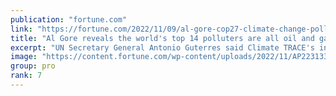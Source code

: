 ```yaml
---
publication: "fortune.com"
link: "https://fortune.com/2022/11/09/al-gore-cop27-climate-change-polluters-inventory-top-polluters-oil-gas/"
title: "Al Gore reveals the world's top 14 polluters are all oil and gas fields but insists 'We are capable of solving this crisis'"
excerpt: "UN Secretary General Antonio Guterres said Climate TRACE's inventory shows a problem “in front of our eyes, but also hidden in plain sight.”"
image: "https://content.fortune.com/wp-content/uploads/2022/11/AP22313327359977.jpg?resize=1200,600"
group: pro
rank: 7
---
```


